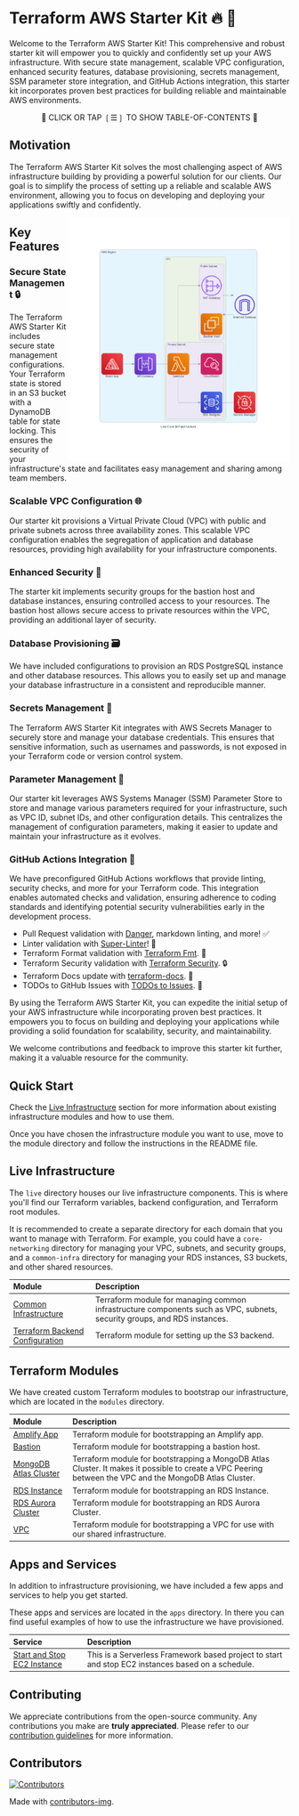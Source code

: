 # Terraform AWS Starter Kit 🔥 🚀

Welcome to the Terraform AWS Starter Kit! This comprehensive and robust starter kit will empower you to quickly and confidently set up your AWS infrastructure. With secure state management, scalable VPC configuration, enhanced security features, database provisioning, secrets management, SSM parameter store integration, and GitHub Actions integration, this starter kit incorporates proven best practices for building reliable and maintainable AWS environments.

<div align="center">

📖 CLICK OR TAP ❲☰❳ TO SHOW TABLE-OF-CONTENTS 📖

</div> <!-- center -->

## Motivation

The Terraform AWS Starter Kit solves the most challenging aspect of AWS infrastructure building by providing a powerful solution for our clients. Our goal is to simplify the process of setting up a reliable and scalable AWS environment, allowing you to focus on developing and deploying your applications swiftly and confidently.

<picture>
  <source media="(prefers-color-scheme: dark)" alt="" align="right" width="400px" srcset="./tools/dac/live_prod_infrastructure.png"/>
  <img alt="" align="right" width="400px" src="./tools/dac/live_prod_infrastructure.png"/>
</picture>

## Key Features

### Secure State Management 🔒

The Terraform AWS Starter Kit includes secure state management configurations. Your Terraform state is stored in an S3 bucket with a DynamoDB table for state locking. This ensures the security of your infrastructure's state and facilitates easy management and sharing among team members.

### Scalable VPC Configuration 🌐

Our starter kit provisions a Virtual Private Cloud (VPC) with public and private subnets across three availability zones. This scalable VPC configuration enables the segregation of application and database resources, providing high availability for your infrastructure components.

### Enhanced Security 🔐

The starter kit implements security groups for the bastion host and database instances, ensuring controlled access to your resources. The bastion host allows secure access to private resources within the VPC, providing an additional layer of security.

### Database Provisioning 🗃️

We have included configurations to provision an RDS PostgreSQL instance and other database resources. This allows you to easily set up and manage your database infrastructure in a consistent and reproducible manner.

### Secrets Management 🔑

The Terraform AWS Starter Kit integrates with AWS Secrets Manager to securely store and manage your database credentials. This ensures that sensitive information, such as usernames and passwords, is not exposed in your Terraform code or version control system.

### Parameter Management 🔧

Our starter kit leverages AWS Systems Manager (SSM) Parameter Store to store and manage various parameters required for your infrastructure, such as VPC ID, subnet IDs, and other configuration details. This centralizes the management of configuration parameters, making it easier to update and maintain your infrastructure as it evolves.

### GitHub Actions Integration 🚀

We have preconfigured GitHub Actions workflows that provide linting, security checks, and more for your Terraform code. This integration enables automated checks and validation, ensuring adherence to coding standards and identifying potential security vulnerabilities early in the development process.

- Pull Request validation with [Danger](https://danger.systems/js), markdown linting, and more! ✅
- Linter validation with [Super-Linter](https://github.com/super-linter/super-linter)! 📝
- Terraform Format validation with [Terraform Fmt](https://www.terraform.io/docs/commands/fmt.html). 🔄
- Terraform Security validation with [Terraform Security](https://github.com/aquasecurity/tfsec). 🔒
- Terraform Docs update with [terraform-docs](https://terraform-docs.io/). 📝
- TODOs to GitHub Issues with [TODOs to Issues](https://github.com/alstr/todo-to-issue-action). 📌

By using the Terraform AWS Starter Kit, you can expedite the initial setup of your AWS infrastructure while incorporating proven best practices. It empowers you to focus on building and deploying your applications while providing a solid foundation for scalability, security, and maintainability.

We welcome contributions and feedback to improve this starter kit further, making it a valuable resource for the community.

## Quick Start

Check the [Live Infrastructure](#live-infrastructure) section for more information about existing infrastructure modules and how to use them.

Once you have chosen the infrastructure module you want to use, move to the module directory and follow the instructions in the README file.

## Live Infrastructure

The `live` directory houses our live infrastructure components. This is where you'll find our Terraform variables, backend configuration, and Terraform root modules.

It is recommended to create a separate directory for each domain that you want to manage with Terraform. For example, you could have a `core-networking` directory for managing your VPC, subnets, and security groups, and a `common-infra` directory for managing your RDS instances, S3 buckets, and other shared resources.

| Module                                                                | Description                                                                                                              |
| :-------------------------------------------------------------------- | :----------------------------------------------------------------------------------------------------------------------- |
| [Common Infrastructure](./live/common-infra/README.md)                | Terraform module for managing common infrastructure components such as VPC, subnets, security groups, and RDS instances. |
| [Terraform Backend Configuration](./live/terraform-backend/README.md) | Terraform module for setting up the S3 backend.                                                                          |

## Terraform Modules

We have created custom Terraform modules to bootstrap our infrastructure, which are located in the `modules` directory.

| Module                                               | Description                                                                                                                                             |
| :--------------------------------------------------- | :------------------------------------------------------------------------------------------------------------------------------------------------------ |
| [Amplify App](./modules/amplify-app/README.md)       | Terraform module for bootstrapping an Amplify app.                                                                                                      |
| [Bastion](./modules/bastion/README.md)               | Terraform module for bootstrapping a bastion host.                                                                                                      |
| [MongoDB Atlas Cluster](./modules/mongodb/README.md) | Terraform module for bootstrapping a MongoDB Atlas Cluster. It makes it possible to create a VPC Peering between the VPC and the MongoDB Atlas Cluster. |
| [RDS Instance](./modules/rds/README.md)              | Terraform module for bootstrapping an RDS Instance.                                                                                                     |
| [RDS Aurora Cluster](./modules/rds-aurora/README.md) | Terraform module for bootstrapping an RDS Aurora Cluster.                                                                                               |
| [VPC](./modules/vpc/README.md)                       | Terraform module for bootstrapping a VPC for use with our shared infrastructure.                                                                        |

## Apps and Services

In addition to infrastructure provisioning, we have included a few apps and services to help you get started.

These apps and services are located in the `apps` directory. In there you can find useful examples of how to use the infrastructure we have provisioned.

| Service                                                         | Description                                                                                       |
| :-------------------------------------------------------------- | :------------------------------------------------------------------------------------------------ |
| [Start and Stop EC2 Instance](./apps/start-stop-ec2-instances/) | This is a Serverless Framework based project to start and stop EC2 instances based on a schedule. |

## Contributing

We appreciate contributions from the open-source community. Any contributions you make are **truly appreciated**. Please refer to our [contribution guidelines](./CONTRIBUTING.md) for more information.

## Contributors

[![Contributors](https://contrib.rocks/image?repo=nanlabs/terraform-aws-starter)](https://github.com/nanlabs/terraform-aws-starter/graphs/contributors)

Made with [contributors-img](https://contrib.rocks).
